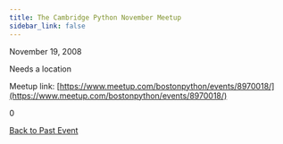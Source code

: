 ```yaml
---
title: The Cambridge Python November Meetup
sidebar_link: false
---
```


November 19, 2008


Needs a location


Meetup link: [https://www.meetup.com/bostonpython/events/8970018/](https://www.meetup.com/bostonpython/events/8970018/)

0

[Back to Past Event](past-events.md)